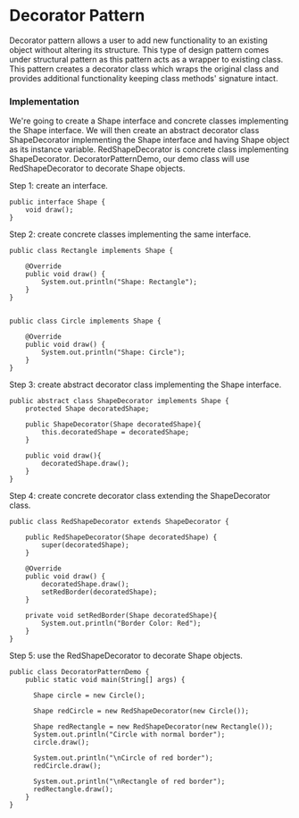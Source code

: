 # Decorator Pattern

Decorator pattern allows a user to add new functionality to an existing object without altering its structure. 
This type of design pattern comes under structural pattern as this pattern acts as a wrapper to existing class. 
This pattern creates a decorator class which wraps the original class and provides additional functionality keeping 
class methods' signature intact.

### Implementation

We're going to create a Shape interface and concrete classes implementing the Shape interface. We will then create 
an abstract decorator class ShapeDecorator implementing the Shape interface and having Shape object as its instance 
variable. RedShapeDecorator is concrete class implementing ShapeDecorator. DecoratorPatternDemo, our demo class 
will use RedShapeDecorator to decorate Shape objects.

Step 1: create an interface.

    public interface Shape {
        void draw();
    }

Step 2: create concrete classes implementing the same interface.

    public class Rectangle implements Shape {
    
        @Override
        public void draw() {
            System.out.println("Shape: Rectangle");
        }
    }


    public class Circle implements Shape {
    
        @Override
        public void draw() {
            System.out.println("Shape: Circle");
        }
    }

Step 3: create abstract decorator class implementing the Shape interface.

    public abstract class ShapeDecorator implements Shape {
        protected Shape decoratedShape;
        
        public ShapeDecorator(Shape decoratedShape){
            this.decoratedShape = decoratedShape;
        }
        
        public void draw(){
            decoratedShape.draw();
        }
    }

Step 4: create concrete decorator class extending the ShapeDecorator class.

    public class RedShapeDecorator extends ShapeDecorator {
    
        public RedShapeDecorator(Shape decoratedShape) {
            super(decoratedShape);		
        }
        
        @Override
        public void draw() {
            decoratedShape.draw();	       
            setRedBorder(decoratedShape);
        }
        
        private void setRedBorder(Shape decoratedShape){
            System.out.println("Border Color: Red");
        }
    }

Step 5: use the RedShapeDecorator to decorate Shape objects.

    public class DecoratorPatternDemo {
        public static void main(String[] args) {
        
          Shape circle = new Circle();
    
          Shape redCircle = new RedShapeDecorator(new Circle());
    
          Shape redRectangle = new RedShapeDecorator(new Rectangle());
          System.out.println("Circle with normal border");
          circle.draw();
    
          System.out.println("\nCircle of red border");
          redCircle.draw();
    
          System.out.println("\nRectangle of red border");
          redRectangle.draw();
        }
    }